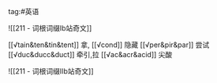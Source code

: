 tag:#英语

![[211 - 词根词缀Ib站奇文]]

[[√tain&ten&tin&tent]]	拿,
[[√cond]]	隐藏
[[√per&pir&par]]	尝试
[[√duc&ducc&duct]]	牵引,拉
[[√ac&acr&acid]]	尖酸

![[211 - 词根词缀IIb站奇文]]

